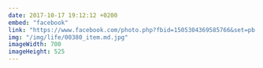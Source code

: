 ```yaml
---
date: 2017-10-17 19:12:12 +0200
embed: "facebook"
link: "https://www.facebook.com/photo.php?fbid=1505304369585766&set=pb.100003186531392.-2207520000.1522760207.&type=3&theater"
img: "/img/life/00380_item.md.jpg"
imageWidth: 700
imageHeight: 525
---
```

